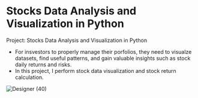 # Stocks Data Analysis and Visualization in Python
Project: Stocks Data Analysis and Visualization in Python

- For insvestors to properly manage their porfolios, they need to visualze datasets, find useful patterns, and gain valuable insights such as stock daily returns and risks.
- In this project, I perform stock data visualization and stock return calculation.

![Designer (40)](https://github.com/Gabor-Depo/Stocks-Data-Analysis-and-Visualization/assets/139584904/d17af954-fe13-483f-ad45-479a3954c6c2)
